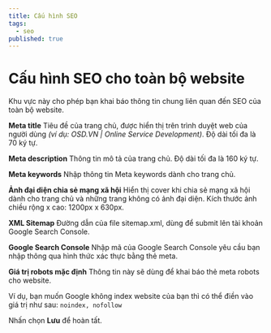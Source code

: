 ```yaml
---
title: Cấu hình SEO
tags:
  - seo
published: true
---
```

# Cấu hình SEO cho toàn bộ website

Khu vực này cho phép bạn khai báo thông tin chung liên quan đến SEO của toàn bộ website.

**Meta title** 
Tiêu đề của trang chủ, được hiển thị trên trình duyệt web của người dùng _(ví dụ: OSD.VN | Online Service Development)_. Độ dài tối đa là 70 ký tự.

**Meta description** 
Thông tin mô tả của trang chủ. Độ dài tối đa là 160 ký tự.

**Meta keywords**
Nhập thông tin Meta keywords dành cho trang chủ.

**Ảnh đại diện chia sẻ mạng xã hội** 
Hiển thị cover khi chia sẻ mạng xã hội dành cho trang chủ và những trang không có ảnh đại diện. Kích thước ảnh chiều rộng x cao: 1200px x 630px.

**XML Sitemap**
Đường dẫn của file sitemap.xml, dùng để submit lên tài khoản Google Search Console.

**Google Search Console** 
Nhập mã của Google Search Console yêu cầu bạn nhập thông qua hình thức xác thực bằng thẻ meta.

**Giá trị robots mặc định** 
Thông tin này sẽ dùng để khai báo thẻ meta robots cho website.

Ví dụ, bạn muốn Google không index website của bạn thì có thể điền vào giá trị như sau: `noindex, nofollow`

Nhấn chọn **Lưu** để hoàn tất.
